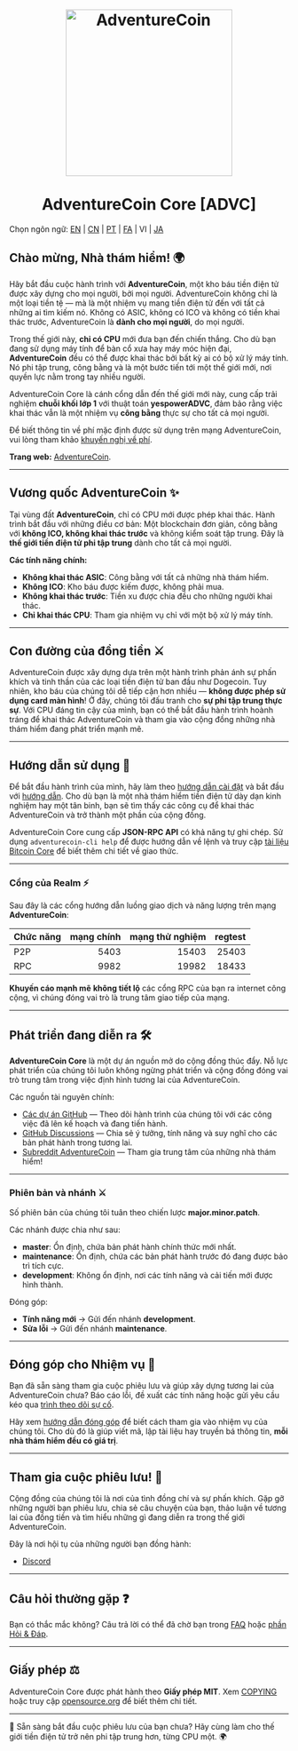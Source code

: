 <h1 align="center">
<img src="https://i.imgur.com/uktT3CY.png" alt="AdventureCoin" width="300"/>
<br/><br/>
AdventureCoin Core [ADVC]
</h1>

Chọn ngôn ngữ: [EN](/README.md) | [CN](./README_zh_CN.md) | [PT](./README_pt_BR.md) | [FA](./README_fa_IR.md) | VI | [JA](./README_ja_JP.md)

## Chào mừng, Nhà thám hiểm! 🌍
Hãy bắt đầu cuộc hành trình với **AdventureCoin**, một kho báu tiền điện tử được xây dựng cho mọi người, bởi mọi người. AdventureCoin không chỉ là một loại tiền tệ — mà là một nhiệm vụ mang tiền điện tử đến với tất cả những ai tìm kiếm nó. Không có ASIC, không có ICO và không có tiền khai thác trước, AdventureCoin là **dành cho mọi người**, do mọi người.

Trong thế giới này, **chỉ có CPU** mới đưa bạn đến chiến thắng. Cho dù bạn đang sử dụng máy tính để bàn cổ xưa hay máy móc hiện đại, **AdventureCoin** đều có thể được khai thác bởi bất kỳ ai có bộ xử lý máy tính. Nó phi tập trung, công bằng và là một bước tiến tới một thế giới mới, nơi quyền lực nằm trong tay nhiều người.

AdventureCoin Core là cánh cổng dẫn đến thế giới mới này, cung cấp trải nghiệm **chuỗi khối lớp 1** với thuật toán **yespowerADVC**, đảm bảo rằng việc khai thác vẫn là một nhiệm vụ **công bằng** thực sự cho tất cả mọi người.

Để biết thông tin về phí mặc định được sử dụng trên mạng AdventureCoin, vui lòng tham khảo [khuyến nghị về phí](doc/fee-recommendation.md).

**Trang web:** [AdventureCoin](https://www.adventurecoin.quest/).

---

## Vương quốc AdventureCoin ✨

Tại vùng đất **AdventureCoin**, chỉ có CPU mới được phép khai thác. Hành trình bắt đầu với những điều cơ bản: Một blockchain đơn giản, công bằng với **không ICO, không khai thác trước** và không kiểm soát tập trung. Đây là **thế giới tiền điện tử phi tập trung** dành cho tất cả mọi người.

**Các tính năng chính:**
- **Không khai thác ASIC**: Công bằng với tất cả những nhà thám hiểm.
- **Không ICO**: Kho báu được kiếm được, không phải mua.
- **Không khai thác trước**: Tiền xu được chia đều cho những người khai thác.
- **Chỉ khai thác CPU**: Tham gia nhiệm vụ chỉ với một bộ xử lý máy tính.

---

## Con đường của đồng tiền ⚔️

AdventureCoin được xây dựng dựa trên một hành trình phản ánh sự phấn khích và tinh thần của các loại tiền điện tử ban đầu như Dogecoin. Tuy nhiên, kho báu của chúng tôi dễ tiếp cận hơn nhiều — **không được phép sử dụng card màn hình**! Ở đây, chúng tôi đấu tranh cho **sự phi tập trung thực sự**. Với CPU đáng tin cậy của mình, bạn có thể bắt đầu hành trình hoành tráng để khai thác AdventureCoin và tham gia vào cộng đồng những nhà thám hiểm đang phát triển mạnh mẽ.

---

## Hướng dẫn sử dụng 🧭

Để bắt đầu hành trình của mình, hãy làm theo [hướng dẫn cài đặt](INSTALL.md) và bắt đầu với [hướng dẫn](doc/getting-started.md). Cho dù bạn là một nhà thám hiểm tiền điện tử dày dạn kinh nghiệm hay một tân binh, bạn sẽ tìm thấy các công cụ để khai thác AdventureCoin và trở thành một phần của cộng đồng.

AdventureCoin Core cung cấp **JSON-RPC API** có khả năng tự ghi chép. Sử dụng `adventurecoin-cli help` để được hướng dẫn về lệnh và truy cập [tài liệu Bitcoin Core](https://developer.bitcoin.org/reference/rpc/) để biết thêm chi tiết về giao thức.

---

### Cổng của Realm ⚡

Sau đây là các cổng hướng dẫn luồng giao dịch và năng lượng trên mạng **AdventureCoin**:

| Chức năng | mạng chính | mạng thử nghiệm | regtest |
| :----- | ------: | ------: | ------: |
| P2P | 5403 | 15403 | 25403 |
| RPC | 9982 | 19982 | 18433 |

**Khuyến cáo mạnh mẽ** **không tiết lộ** các cổng RPC của bạn ra internet công cộng, vì chúng đóng vai trò là trung tâm giao tiếp của mạng.

---

## Phát triển đang diễn ra 🛠️

**AdventureCoin Core** là một dự án nguồn mở do cộng đồng thúc đẩy. Nỗ lực phát triển của chúng tôi luôn không ngừng phát triển và cộng đồng đóng vai trò trung tâm trong việc định hình tương lai của AdventureCoin.

Các nguồn tài nguyên chính:
- [Các dự án GitHub](https://github.com/AdventureCoin-ADVC/AdventureCoin/projects) — Theo dõi hành trình của chúng tôi với các công việc đã lên kế hoạch và đang tiến hành.
- [GitHub Discussions](https://github.com/AdventureCoin-ADVC/AdventureCoin/discussions) — Chia sẻ ý tưởng, tính năng và suy nghĩ cho các bản phát hành trong tương lai.
- [Subreddit AdventureCoin](https://www.reddit.com/r/AdventureCoin/) — Tham gia trung tâm của những nhà thám hiểm!

---

### Phiên bản và nhánh ⚔️

Số phiên bản của chúng tôi tuân theo chiến lược **major.minor.patch**.

Các nhánh được chia như sau:
- **master**: Ổn định, chứa bản phát hành chính thức mới nhất.
- **maintenance**: Ổn định, chứa các bản phát hành trước đó đang được bảo trì tích cực.
- **development**: Không ổn định, nơi các tính năng và cải tiến mới được hình thành.

Đóng góp:
- **Tính năng mới** → Gửi đến nhánh **development**.
- **Sửa lỗi** → Gửi đến nhánh **maintenance**.

---

## Đóng góp cho Nhiệm vụ 🤝

Bạn đã sẵn sàng tham gia cuộc phiêu lưu và giúp xây dựng tương lai của AdventureCoin chưa? Báo cáo lỗi, đề xuất các tính năng hoặc gửi yêu cầu kéo qua [trình theo dõi sự cố](https://github.com/AdventureCoin-ADVC/AdventureCoin/issues/new?assignees=&labels=bug&template=bug_report.md&title=%5Bbug%5D+).

Hãy xem [hướng dẫn đóng góp](CONTRIBUTING.md) để biết cách tham gia vào nhiệm vụ của chúng tôi. Cho dù đó là giúp viết mã, lập tài liệu hay truyền bá thông tin, **mỗi nhà thám hiểm đều có giá trị**.

---

## Tham gia cuộc phiêu lưu! 🌟

Cộng đồng của chúng tôi là nơi của tình đồng chí và sự phấn khích. Gặp gỡ những người bạn phiêu lưu, chia sẻ câu chuyện của bạn, thảo luận về tương lai của đồng tiền và tìm hiểu những gì đang diễn ra trong thế giới AdventureCoin.

Đây là nơi hội tụ của những người bạn đồng hành:
- [Discord](https://discord.gg/4TfdDpgkbN)

---

## Câu hỏi thường gặp ❓

Bạn có thắc mắc không? Câu trả lời có thể đã chờ bạn trong [FAQ](doc/FAQ.md) hoặc [phần Hỏi & Đáp](https://github.com/AdventureCoin-ADVC/AdventureCoin/discussions/categories/q-a).

---

## Giấy phép ⚖️

AdventureCoin Core được phát hành theo **Giấy phép MIT**.
Xem [COPYING](COPYING) hoặc truy cập [opensource.org](https://opensource.org/licenses/MIT) để biết thêm chi tiết.

---

🚀 Sẵn sàng bắt đầu cuộc phiêu lưu của bạn chưa? Hãy cùng làm cho thế giới tiền điện tử trở nên phi tập trung hơn, từng CPU một. 🌍